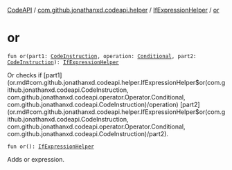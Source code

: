 [CodeAPI](../../index.md) / [com.github.jonathanxd.codeapi.helper](../index.md) / [IfExpressionHelper](index.md) / [or](.)

# or

`fun or(part1: `[`CodeInstruction`](../../com.github.jonathanxd.codeapi/-code-instruction.md)`, operation: `[`Conditional`](../../com.github.jonathanxd.codeapi.operator/-operator/-conditional/index.md)`, part2: `[`CodeInstruction`](../../com.github.jonathanxd.codeapi/-code-instruction.md)`): `[`IfExpressionHelper`](index.md)

Or checks if [part1](or.md#com.github.jonathanxd.codeapi.helper.IfExpressionHelper$or(com.github.jonathanxd.codeapi.CodeInstruction, com.github.jonathanxd.codeapi.operator.Operator.Conditional, com.github.jonathanxd.codeapi.CodeInstruction)/operation) [part2](or.md#com.github.jonathanxd.codeapi.helper.IfExpressionHelper$or(com.github.jonathanxd.codeapi.CodeInstruction, com.github.jonathanxd.codeapi.operator.Operator.Conditional, com.github.jonathanxd.codeapi.CodeInstruction)/part2).

`fun or(): `[`IfExpressionHelper`](index.md)

Adds or expression.

